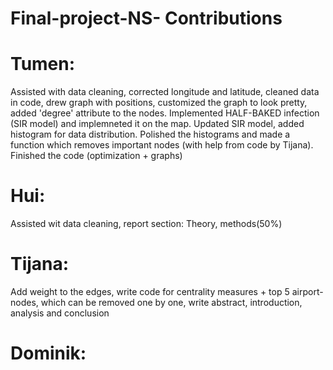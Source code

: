 # Final-project-NS- Contributions
# Tumen:
Assisted with data cleaning, corrected longitude and latitude, cleaned data in code, drew graph with positions, customized the graph to look pretty, added 'degree' attribute to the nodes. Implemented HALF-BAKED infection (SIR model) and implemneted it on the map. Updated SIR model, added histogram for data distribution. Polished the histograms and made a function which removes important nodes (with help from code by Tijana). Finished the code (optimization + graphs)
# Hui:
Assisted wit data cleaning, report section: Theory, methods(50%)
# Tijana:
Add weight to the edges, write code for centrality measures + top 5 airport-nodes, which can be removed one by one, write abstract, introduction, analysis and conclusion
# Dominik:
